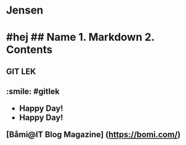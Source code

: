 <h1>Jensen<h1>
#hej
## Name
1. Markdown
2. Contents


<h2>GIT LEK<h2>
:smile:
#gitlek

- Happy Day!
- Happy Day!

[Båmi@IT Blog Magazine] (https://bomi.com/)
